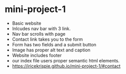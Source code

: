 # mini-project-1
* Basic website
* Inlcudes nav bar with 3 link.
* Nav bar scrolls with page
* Contact link takes you to the form
* Form has two fields and a submit button 
* Image has proper alt text and caption
* Website includes footer
* our index file users proper semantic html elements.
* https://iricekrispie.github.io/mini-project-1/#contact
